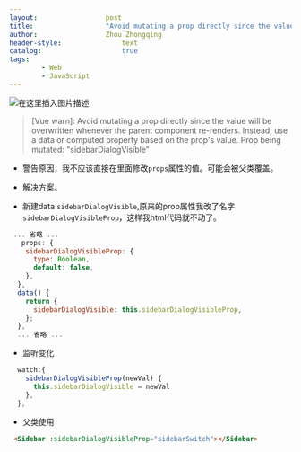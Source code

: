 ```yaml
---
layout:					post
title:					"Avoid mutating a prop directly since the value will be overwritten whenever the parent component re-"
author:					Zhou Zhongqing
header-style:				text
catalog:					true
tags:
		- Web
		- JavaScript
---
```

![在这里插入图片描述](https://i-blog.csdnimg.cn/blog_migrate/50023ec313af85790d2f0d13173ab459.png)

>[Vue warn]: Avoid mutating a prop directly since the value will be overwritten whenever the parent component re-renders. Instead, use a data or computed property based on the prop's value. Prop being mutated: "sidebarDialogVisible"

- 警告原因，我不应该直接在里面修改`props`属性的值。可能会被父类覆盖。

- 解决方案。
- 新建data `sidebarDialogVisible`,原来的prop属性我改了名字`sidebarDialogVisibleProp`，这样我html代码就不动了。
```js
 ... 省略 ...
   props: {
    sidebarDialogVisibleProp: {
      type: Boolean,
      default: false,
    },
  },
  data() {
    return {
      sidebarDialogVisible: this.sidebarDialogVisibleProp,
    };
  },
  ... 省略 ...
```

- 监听变化

```js
  watch:{
    sidebarDialogVisibleProp(newVal) {
      this.sidebarDialogVisible = newVal
    },
  },
```

- 父类使用

```html
 <Sidebar :sidebarDialogVisibleProp="sidebarSwitch"></Sidebar>
```
